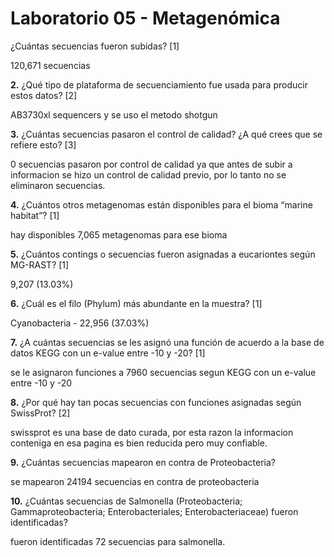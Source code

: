 # Laboratorio 05 - Metagenómica

¿Cuántas secuencias fueron subidas? [1]

120,671 secuencias

**2.** ¿Qué tipo de plataforma de secuenciamiento fue usada para producir estos datos? [2]

AB3730xl sequencers y se uso el metodo shotgun

**3.** ¿Cuántas secuencias pasaron el control de calidad? ¿A qué crees que se refiere esto? [3]

0 secuencias pasaron por control de calidad ya que antes de subir a informacion se hizo un control de calidad previo, por lo tanto no se eliminaron secuencias.

**4.** ¿Cuántos otros metagenomas están disponibles para el bioma “marine habitat”? [1]

hay disponibles 7,065  metagenomas para ese bioma

**5.** ¿Cuántos contings o secuencias fueron asignadas a eucariontes según MG-RAST? [1]

9,207 (13.03%)

**6.** ¿Cuál es el filo (Phylum) más abundante en la muestra? [1]

Cyanobacteria - 22,956 (37.03%)

**7.** ¿A cuántas secuencias se les asignó una función de acuerdo a la base de datos KEGG con un e-value entre -10 y -20? [1]

se le asignaron funciones a 7960 secuencias segun KEGG con un e-value entre -10 y -20

**8.** ¿Por qué hay tan pocas secuencias con funciones asignadas según SwissProt? [2]

swissprot es una base de dato curada, por esta razon la informacion conteniga en esa pagina es bien reducida pero muy confiable.

**9.** ¿Cuántas secuencias mapearon en contra de Proteobacteria?

se mapearon 24194 secuencias en contra de proteobacteria

**10.** ¿Cuántas secuencias de Salmonella (Proteobacteria; Gammaproteobacteria; Enterobacteriales; Enterobacteriaceae) fueron identificadas? 

fueron identificadas 72 secuencias para salmonella.